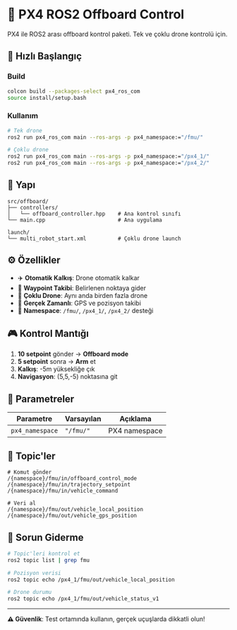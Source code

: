 # 🚁 PX4 ROS2 Offboard Control

PX4 ile ROS2 arası offboard kontrol paketi. Tek ve çoklu drone kontrolü için.

## 🚀 Hızlı Başlangıç

### Build
```bash
colcon build --packages-select px4_ros_com
source install/setup.bash
```

### Kullanım
```bash
# Tek drone
ros2 run px4_ros_com main --ros-args -p px4_namespace:="/fmu/"

# Çoklu drone
ros2 run px4_ros_com main --ros-args -p px4_namespace:="/px4_1/"
ros2 run px4_ros_com main --ros-args -p px4_namespace:="/px4_2/"
```

## 📁 Yapı

```
src/offboard/
├── controllers/
│   └── offboard_controller.hpp    # Ana kontrol sınıfı
└── main.cpp                       # Ana uygulama

launch/
└── multi_robot_start.xml          # Çoklu drone launch
```

## ⚙️ Özellikler

- ✈️ **Otomatik Kalkış**: Drone otomatik kalkar
- 🎯 **Waypoint Takibi**: Belirlenen noktaya gider  
- 🚁 **Çoklu Drone**: Aynı anda birden fazla drone
- 📡 **Gerçek Zamanlı**: GPS ve pozisyon takibi
- 🔧 **Namespace**: `/fmu/`, `/px4_1/`, `/px4_2/` desteği

## 🎮 Kontrol Mantığı

1. **10 setpoint** gönder → **Offboard mode**
2. **5 setpoint** sonra → **Arm** et
3. **Kalkış**: -5m yüksekliğe çık
4. **Navigasyon**: (5,5,-5) noktasına git

## 🔧 Parametreler

| Parametre | Varsayılan | Açıklama |
|-----------|------------|----------|
| `px4_namespace` | `"/fmu/"` | PX4 namespace |

## 📡 Topic'ler

```
# Komut gönder
/{namespace}/fmu/in/offboard_control_mode
/{namespace}/fmu/in/trajectory_setpoint
/{namespace}/fmu/in/vehicle_command

# Veri al  
/{namespace}/fmu/out/vehicle_local_position
/{namespace}/fmu/out/vehicle_gps_position
```

## 🐛 Sorun Giderme

```bash
# Topic'leri kontrol et
ros2 topic list | grep fmu

# Pozisyon verisi
ros2 topic echo /px4_1/fmu/out/vehicle_local_position

# Drone durumu
ros2 topic echo /px4_1/fmu/out/vehicle_status_v1
```

---

**⚠️ Güvenlik**: Test ortamında kullanın, gerçek uçuşlarda dikkatli olun!